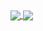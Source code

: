 <a href="https://github.com/anuraghazra/github-readme-stats">
  <img align="center" src="![[My GitHub stats](https://github-readme-stats.vercel.app/api?username=UtescherIntrieri&show_icons=true&theme=dracula)]" />
  </a>
<a href="https://github.com/anuraghazra/convoychat">
  <img align="center" src="[![Top Langs](https://github-readme-stats.vercel.app/api/top-langs/?username=UtescherIntrieri)](https://github.com/anuraghazra/github-readme-stats)" />
  </a>

<!--
**UtescherIntrieri/UtescherIntrieri** is a ✨ _special_ ✨ repository because its `README.md` (this file) appears on your GitHub profile.

Here are some ideas to get you started:

- 🔭 I’m currently working on ...
- 🌱 I’m currently learning ...
- 👯 I’m looking to collaborate on ...
- 🤔 I’m looking for help with ...
- 💬 Ask me about ...
- 📫 How to reach me: ...
- 😄 Pronouns: ...
- ⚡ Fun fact: ...
-->
